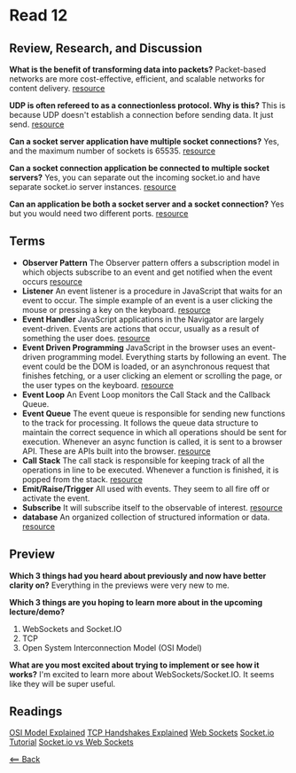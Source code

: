 # Read 12

## Review, Research, and Discussion

**What is the benefit of transforming data into packets?** Packet-based networks are more cost-effective, efficient, and scalable networks for content delivery. [resource](https://blog.fntsoftware.com/network-transformation-transitioning-to-packet-technology/)

**UDP is often refereed to as a connectionless protocol. Why is this?** This is because UDP doesn't establish a connection before sending data. It just send. [resource](https://en.wikibooks.org/wiki/Communication_Networks/TCP_and_UDP_Protocols/UDP#:~:text=Unlike%20TCP%2C%20UDP%20doesn't,UDP%20is%20called%20%22Connectionless%22.)

**Can a socket server application have multiple socket connections?** Yes, and the maximum number of sockets is 65535. [resource](https://www.ibm.com/docs/en/zos/2.3.0?topic=domain-maximum-number-sockets)

**Can a socket connection application be connected to multiple socket servers?** Yes, you can separate out the incoming socket.io and have separate socket.io server instances. [resource](https://stackoverflow.com/questions/60029843/multiple-socket-io-servers-sharing-a-single-http-s-server)

**Can an application be both a socket server and a socket connection?** Yes but you would need two different ports. [resource](https://www.quora.com/Can-you-make-a-client-socket-and-a-server-socket-in-one)

## Terms

- **Observer Pattern** The Observer pattern offers a subscription model in which objects subscribe to an event and get notified when the event occurs [resource](https://www.dofactory.com/javascript/design-patterns/observer#:~:text=The%20Observer%20pattern%20offers%20a,event%20driven%20programming%2C%20including%20JavaScript.&text=The%20event%20and%20event%2Dhandler,of%20the%20Observer%20design%20pattern.)
- **Listener** An event listener is a procedure in JavaScript that waits for an event to occur. The simple example of an event is a user clicking the mouse or pressing a key on the keyboard. [resource](https://www.geeksforgeeks.org/javascript-addeventlistener-with-examples/)
- **Event Handler** JavaScript applications in the Navigator are largely event-driven. Events are actions that occur, usually as a result of something the user does. [resource](http://home.ubalt.edu/abento/701/javascript/eventehand.html)
- **Event Driven Programming** JavaScript in the browser uses an event-driven programming model. Everything starts by following an event. The event could be the DOM is loaded, or an asynchronous request that finishes fetching, or a user clicking an element or scrolling the page, or the user types on the keyboard. [resource](https://flaviocopes.com/javascript-events/)
- **Event Loop** An Event Loop monitors the Call Stack and the Callback Queue.
- **Event Queue** The event queue is responsible for sending new functions to the track for processing. It follows the queue data structure to maintain the correct sequence in which all operations should be sent for execution. Whenever an async function is called, it is sent to a browser API. These are APIs built into the browser. [resource](https://www.educative.io/edpresso/what-is-an-event-loop-in-javascript)
- **Call Stack** The call stack is responsible for keeping track of all the operations in line to be executed. Whenever a function is finished, it is popped from the stack. [resource](https://www.educative.io/edpresso/what-is-an-event-loop-in-javascript)
- **Emit/Raise/Trigger** All used with events. They seem to all fire off or activate the event.
- **Subscribe** It will subscribe itself to the observable of interest. [resource](https://stackoverflow.com/questions/42000883/what-does-the-subscribe-function-do)
- **database** An organized collection of structured information or data. [resource](https://www.oracle.com/uk/database/what-is-database/)

## Preview

**Which 3 things had you heard about previously and now have better clarity on?**
Everything in the previews were very new to me.

**Which 3 things are you hoping to learn more about in the upcoming lecture/demo?**
1. WebSockets and Socket.IO
1. TCP
1. Open System Interconnection Model (OSI Model)

**What are you most excited about trying to implement or see how it works?** I'm excited to learn more about WebSockets/Socket.IO. It seems like they will be super useful.

## Readings
[OSI Model Explained](https://www.youtube.com/watch?v=vv4y_uOneC0)
[TCP Handshakes Explained](https://www.youtube.com/watch?v=xMtP5ZB3wSk)
[Web Sockets](https://en.wikipedia.org/wiki/WebSocket)
[Socket.io Tutorial](https://www.tutorialspoint.com/socket.io/)
[Socket.io vs Web Sockets](https://www.educba.com/websocket-vs-socket-io/)

[<== Back](https://simoneodegard.github.io/reading-notes/)